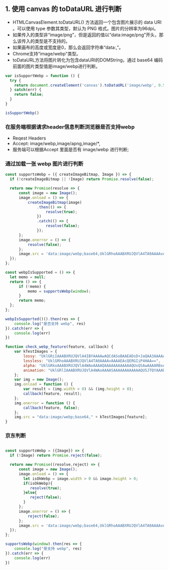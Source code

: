 ## 1. 使用 canvas 的 toDataURL 进行判断
- HTMLCanvasElement.toDataURL() 方法返回一个包含图片展示的 data URI 。可以使用 type 参数其类型，默认为 PNG 格式。图片的分辨率为96dpi。
- 如果传入的类型非“image/png”，但是返回的值以“data:image/png”开头，那么该传入的类型是不支持的。
- 如果画布的高度或宽度是0，那么会返回字符串“data:,”。
- Chrome支持“image/webp”类型。
- toDataURL方法将图片转化为包含dataURI的DOMString，通过 base64 编码前面的图片类型值是image/webp进行判断。

```javascript
var isSupportWebp = function () {
  try {
    return document.createElement('canvas').toDataURL('image/webp', 0.5).indexOf('data:image/webp') === 0;
  } catch(err) {
    return false;
  }
}

isSupportWebp()
```

### 在服务端根据请求header信息判断浏览器是否支持webp
- Reqest Headers 
- Accept: image/webp,image/apng,image/*,
- 服务端可以根据Accept 里面是否有 image/webp 进行判断;

### 通过加载一张 webp 图片进行判断

```javascript
const supportsWebp = ({ createImageBitmap, Image }) => {
  if (!createImageBitmap || !Image) return Promise.resolve(false);

  return new Promise(resolve => {
      const image = new Image();
      image.onload = () => {
          createImageBitmap(image)
              .then(() => {
                  resolve(true);
              })
              .catch(() => {
                  resolve(false);
              });
      };
      image.onerror = () => {
          resolve(false);
      };
      image.src = 'data:image/webp;base64,UklGRhoAAABXRUJQVlA4TA0AAAAvAAAAEAcQERGIiP4HAA';
  });
};

const webpIsSupported = () => {
  let memo = null;
  return () => {
      if (!memo) {
          memo = supportsWebp(window);
      }
      return memo;
  };
};

webpIsSupported()().then(res => {
    console.log("是否支持 webp", res)
}).catch(err => {
    console.log(err)
})
```

```javascript
function check_webp_feature(feature, callback) {
    var kTestImages = {
        lossy: "UklGRiIAAABXRUJQVlA4IBYAAAAwAQCdASoBAAEADsD+JaQAA3AAAAAA",
        lossless: "UklGRhoAAABXRUJQVlA4TA0AAAAvAAAAEAcQERGIiP4HAA==",
        alpha: "UklGRkoAAABXRUJQVlA4WAoAAAAQAAAAAAAAAAAAQUxQSAwAAAARBxAR/Q9ERP8DAABWUDggGAAAABQBAJ0BKgEAAQAAAP4AAA3AAP7mtQAAAA==",
        animation: "UklGRlIAAABXRUJQVlA4WAoAAAASAAAAAAAAAAAAQU5JTQYAAAD/////AABBTk1GJgAAAAAAAAAAAAAAAAAAAGQAAABWUDhMDQAAAC8AAAAQBxAREYiI/gcA"
    };
    var img = new Image();
    img.onload = function () {
        var result = (img.width > 0) && (img.height > 0);
        callback(feature, result);
    };
    img.onerror = function () {
        callback(feature, false);
    };
    img.src = "data:image/webp;base64," + kTestImages[feature];
}
```

### 京东判断
```javascript

const supportsWebp = ({Image}) => {
  if (!Image) return Promise.reject(false);

  return new Promise((resolve,reject) => {
      const image = new Image();
      image.onload = () => {
        let isOkWebp = image.width > 0 && image.height > 0;
		if(isOkWebp){
		   resolve(true);
		}else{
		   reject(false);
		}
      };
      image.onerror = () => {
          reject(false);
      };
      image.src = 'data:image/webp;base64,UklGRhoAAABXRUJQVlA4TA0AAAAvAAAAEAcQERGIiP4HAA';
  });
};

supportsWebp(window).then(res => {
    console.log("是支持 webp", res)
}).catch(err => {
    console.log(err)
})


```